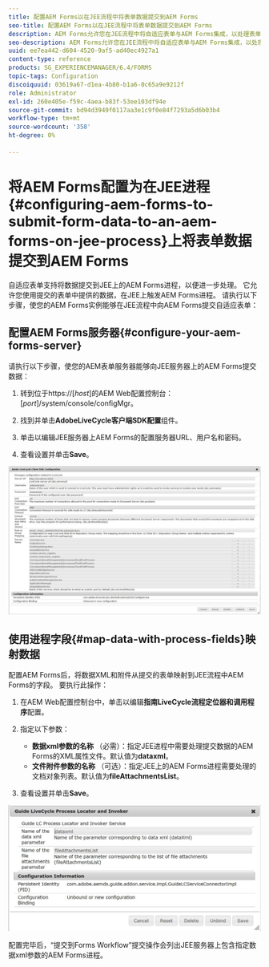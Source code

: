 ```yaml
---
title: 配置AEM Forms以在JEE流程中将表单数据提交到AEM Forms
seo-title: 配置AEM Forms以在JEE流程中将表单数据提交到AEM Forms
description: AEM Forms允许您在JEE流程中将自适应表单与AEM Forms集成，以处理表单数据。
seo-description: AEM Forms允许您在JEE流程中将自适应表单与AEM Forms集成，以处理表单数据。
uuid: ee7ea442-d604-4520-9af5-ad40ec4927a1
content-type: reference
products: SG_EXPERIENCEMANAGER/6.4/FORMS
topic-tags: Configuration
discoiquuid: 03619a67-d1ea-4b80-b1a6-0c65a9e9212f
role: Administrator
exl-id: 260e405e-f59c-4aea-b83f-53ee103df94e
source-git-commit: bd94d3949f0117aa3e1c9f0e84f7293a5d6b03b4
workflow-type: tm+mt
source-wordcount: '358'
ht-degree: 0%

---
```


# 将AEM Forms配置为在JEE进程{#configuring-aem-forms-to-submit-form-data-to-an-aem-forms-on-jee-process}上将表单数据提交到AEM Forms

自适应表单支持将数据提交到JEE上的AEM Forms进程，以便进一步处理。 它允许您使用提交的表单中提供的数据，在JEE上触发AEM Forms进程。 请执行以下步骤，使您的AEM Forms实例能够在JEE流程中向AEM Forms提交自适应表单：

## 配置AEM Forms服务器{#configure-your-aem-forms-server}

请执行以下步骤，使您的AEM表单服务器能够向JEE服务器上的AEM Forms提交数据：

1. 转到位于https://[*host*]&#x200B;的AEM Web配置控制台：[*port*]/system/console/configMgr。

1. 找到并单击&#x200B;**AdobeLiveCycle客户端SDK配置**&#x200B;组件。
1. 单击以编辑JEE服务器上AEM Forms的配置服务器URL、用户名和密码。
1. 查看设置并单击&#x200B;**Save**。

![AdobeLiveCycle客户端SDK配置](assets/clientsdkconfiguration.jpg)

## 使用进程字段{#map-data-with-process-fields}映射数据

配置AEM Forms后，将数据XML和附件从提交的表单映射到JEE流程中AEM Forms的字段。 要执行此操作：

1. 在AEM Web配置控制台中，单击以编辑&#x200B;**指南LiveCycle流程定位器和调用程序**&#x200B;配置。
1. 指定以下参数：

   * **数据xml参数的名称** （必需）：指定JEE进程中需要处理提交数据的AEM Forms的XML属性文件。默认值为&#x200B;**dataxml**。
   * **文件附件参数的名称** （可选）：指定JEE上的AEM Forms进程需要处理的文档对象列表。默认值为&#x200B;**fileAttachmentsList**。

1. 查看设置并单击&#x200B;**Save**。

![指南LiveCycle流程定位器和发票人](assets/test3.jpg)

配置完毕后，“提交到Forms Workflow”提交操作会列出JEE服务器上包含指定数据xml参数的AEM Forms进程。
